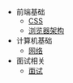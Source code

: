 - 前端基础
  - [CSS](css.md)
  - [浏览器架构](browser.md)
- 计算机基础
  - [网络](net.md)
- 面试相关
  - [面试](interviews.md)